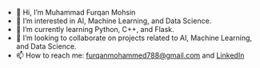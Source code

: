 - 👋 Hi, I’m Muhammad Furqan Mohsin
- 👀 I’m interested in AI, Machine Learning, and Data Science.
- 🌱 I’m currently learning Python, C++, and Flask.
- 💞️ I’m looking to collaborate on projects related to AI, Machine Learning, and Data Science.
- 📫 How to reach me: [furqanmohammed788@gmail.com](mailto:furqanmohammed788@gmail.com) and [LinkedIn](https://www.linkedin.com/in/muhammad-furqan-mohsin-256b24228)

